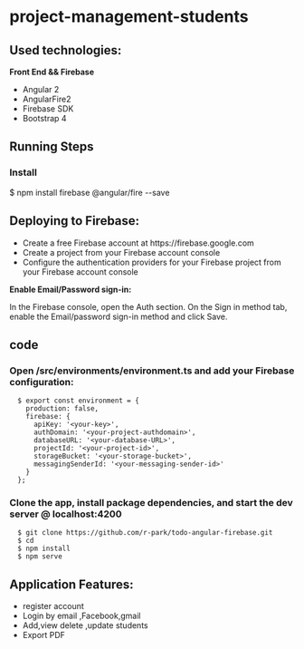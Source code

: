 # project-management-students 

## Used technologies:
 <b> Front End && Firebase </b>
    <ul>
    <li>Angular 2</li>
      <li>AngularFire2</li>
        <li>Firebase SDK</li>
          <li>Bootstrap 4</li>
    </ul>
  
## Running Steps
   ### Install
   $ npm install firebase @angular/fire --save
 ## Deploying to Firebase:

<ul>
  <li>Create a free Firebase account at https://firebase.google.com</li>
  <li>Create a project from your Firebase account console</li>
<li>Configure the authentication providers for your Firebase project from your Firebase account console</li>
</ul>
<b>Enable Email/Password sign-in:</b>

In the Firebase console, open the Auth section.
On the Sign in method tab, enable the Email/password sign-in method and click Save.



## code
   ### Open /src/environments/environment.ts and add your Firebase configuration:
      $ export const environment = {
        production: false,
        firebase: {
          apiKey: '<your-key>',
          authDomain: '<your-project-authdomain>',
          databaseURL: '<your-database-URL>',
          projectId: '<your-project-id>',
          storageBucket: '<your-storage-bucket>',
          messagingSenderId: '<your-messaging-sender-id>'
        }
      };

  ### Clone the app, install package dependencies, and start the dev server @ localhost:4200
      $ git clone https://github.com/r-park/todo-angular-firebase.git
      $ cd 
      $ npm install
      $ npm serve

      
 ## Application Features:
   <ul>
    <li>register account </li>
    <li>Login by email ,Facebook,gmail</li>
    <li>Add,view delete ,update students </li>
    <li>Export PDF</li>
   </ul>

